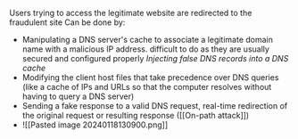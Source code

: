 Users trying to access the legitimate website are redirected to the fraudulent site
Can be done by:
- Manipulating a DNS server's cache to associate a legitimate domain name with a malicious IP address. difficult to do as they are usually secured and configured properly
*Injecting false DNS records into a DNS cache*
- Modifying the client host files that take precedence over DNS queries (like a cache of IPs and URLs so that the computer resolves without having to query a DNS server)
- Sending a fake response to a valid DNS request, real-time redirection of the original request or resulting response ([[On-path attack]])
- ![[Pasted image 20240118130900.png]]